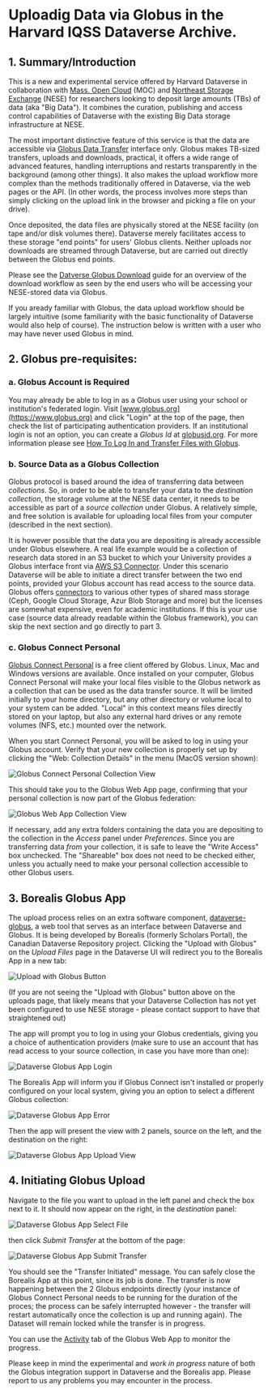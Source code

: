 # Uploadig Data via Globus in the Harvard IQSS Dataverse Archive.

## 1. Summary/Introduction

This is a new and experimental service offered by Harvard Dataverse in collaboration with [Mass. Open Cloud](https://massopen.cloud/) (MOC) and [Northeast Storage Exchange](https://nese.mghpcc.org/) (NESE) for researchers looking to deposit large amounts (TBs) of data (aka "Big Data"). It combines the curation, publishing and access control capabilities of Dataverse with the existing Big Data storage infrastructure at NESE.

The most important distinctive feature of this service is that the data are accessible via [Globus Data Transfer](https://www.globus.org/data-transfer) interface only. Globus makes TB-sized transfers, uploads and downloads, practical, it offers a wide range of advanced features, handling interruptions and restarts transparently in the background (among other things). It also makes the upload workflow more complex than the methods traditionally offered in Dataverse, via the web pages or the API. (In other words, the process involves more steps than simply clicking on the upload link in the browser and picking a file on your drive). 

Once deposited, the data files are physically stored at the NESE facility (on tape and/or disk volumes there). Dataverse merely facilitates access to these storage "end points" for users' Globus clients. Neither uploads nor downloads are streamed through Dataverse, but are carried out directly between the Globus end points.

Please see the [Datverse Globus Download](downloads.md) guide for an overview of the download workflow as seen by the end users who will be accessing your NESE-stored data via Globus. 

If you aready familiar with Globus, the data upload workflow should be largely intuitive (some familiarity with the basic functionality of Dataverse would also help of course). The instruction below is written with a user who may have never used Globus in mind. 

## 2. Globus pre-requisites:

### a. Globus Account is Required

You may already be able to log in as a Globus user using your school or institution's federated login. Visit [www.globus.org](https://www.globus.org) and click "Login" at the top of the page, then check the list of participating authentication providers. If an institutional login is not an option, you can create a _Globus Id_ at [globusid.org](https://www.globusid.org). For more information please see [How To Log In and Transfer Files with Globus](https://docs.globus.org/guides/tutorials/manage-files/transfer-files/).

### b. Source Data as a Globus Collection

Globus protocol is based around the idea of transferring data between _collections_. So, in order to be able to transfer your data to the _destination collection_, the storage volume at the NESE data center, it needs to be accessible as part of a _source collection_ under Globus. A relatively simple, and free solution is available for uploading local files from your computer (described in the next section). 

It is however possible that the data you are depositing is already accessible under Globus elsewhere. A real life example would be a collection of research data stored in an S3 bucket to which your University provides a Globus interface front via [AWS S3 Connector](https://docs.globus.org/premium-storage-connectors/v5.4/aws-s3/). Under this scenario Dataverse will be able to initiate a direct transfer between the two end points, provided your Globus account has read access to the source data. Globus offers [connectors](https://docs.globus.org/premium-storage-connectors/v5.4/) to various other types of shared mass storage (Ceph, Google Cloud Storage, Azur Blob Storage and more) but the licenses are somewhat expensive, even for academic institutions. If this is your use case (source data already readable within the Globus framework), you can skip the next section and go directly to part 3.	

### c. Globus Connect Personal 

[Globus Connect Personal](https://www.globus.org/globus-connect-personal) is a free client offered by Globus. Linux, Mac and Windows versions are available. Once installed on your computer, Globus Connect Personal will make your local files visible to the Globus network as a collection that can be used as the data transfer source. It will be limited initially to your home directory, but any other directory or volume local to your system can be added. "Local" in this context means files directly stored on your laptop, but also any external hard drives or any remote volumes (NFS, etc.) mounted over the network. 

When you start Connect Personal, you will be asked to log in using your Globus account. Verify that your new collection is properly set up by clicking the "Web: Collection Details" in the menu (MacOS version shown):

![Globus Connect Personal Collection View](GlobusPersonalConnect.png)

This should take you to the Globus Web App page, confirming that your personal collection is now part of the Globus federation:

![Globus Web App Collection View](GlobusWebAppCollection.png)

If necessary, add any extra folders containing the data you are depositing to the collection in the _Access_ panel under _Preferences_. Since you are transferring data _from_ your collection, it is safe to leave the "Write Access" box unchecked. The "Shareable" box does not need to be checked either, unless you actually need to make your personal collection accessible to other Globus users.

## 3. Borealis Globus App

The upload process relies on an extra software component, [dataverse-globus](https://github.com/scholarsportal/dataverse-globus), a web tool that serves as an interface between Dataverse and Globus. It is being developed by Borealis (formerly Scholars Portal), the Canadian Dataverse Repository project. Clicking the "Upload with Globus" on the _Upload Files_ page in the Dataverse UI will redirect you to the Borealis App in a new tab:

![Upload with Globus Button](GlobusUploadButton.png)

(If you are not seeing the "Upload with Globus" button above on the uploads page, that likely means that your Dataverse Collection has not yet been configured to use NESE storage - please contact support to have that straightened out)

The app will prompt you to log in using your Globus credentials, giving you a choice of authentication providers (make sure to use an account that has read access to your source collection, in case you have more than one):

![Dataverse Globus App Login](DataverseGlobusAppLogin.png)

The Borealis App will inform you if Globus Connect isn't installed or properly configured on your local system, giving you an option to select a different Globus collection:

![Dataverse Globus App Error](DataverseGlobusAppError.png)

Then the app will present the view with 2 panels, source on the left, and the destination on the right: 

![Dataverse Globus App Upload View](DataverseGlobusAppUpload.png)

## 4. Initiating Globus Upload

Navigate to the file you want to upload in the left panel and check the box next to it. It should now appear on the right, in the _destination_ panel: 

![Dataverse Globus App Select File](DataverseGlobusAppFileUploadSelect.png)

then click _Submit Transfer_ at the bottom of the page:

![Dataverse Globus App Submit Transfer](DataverseGlobusAppSubmitUpload.png)

You should see the "Transfer Initiated" message. You can safely close the Borealis App at this point, since its job is done. The transfer is now happening between the 2 Globus endpoints directly (your instance of Globus Connect Personal needs to be running for the duration of the proces; the process can be safely interrupted however - the transfer will restart automatically once the collection is up and running again). The Dataset will remain locked while the transfer is in progress. 

You can use the [Activity](https://app.globus.org/activity) tab of the Globus Web App to monitor the progress. 

Please keep in mind the experimental and _work in progress_ nature of both the Globus integration support in Dataverse and the Borealis app. Please report to us any problems you may encounter in the process. 